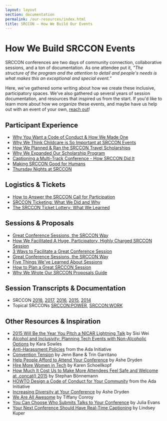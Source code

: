 ```yaml
---
layout: layout
section: documentation
permalink: /our-resources/index.html
title: SRCCON — How We Build Our Events
---
```


# How We Build SRCCON Events

SRCCON conferences are two days of community connection, collaborative sessions, and a ton of documentation. As one attendee put it, _"The structure of the program and the attention to detail and people's needs is what makes this an exceptional and special event.”_

Here, we've gathered some writing about how we create these inclusive, participatory spaces. We've also gathered up several years of session documentation, and resources that inspired us from the start. If you'd like to learn more about how we organize these events, and maybe have us help out with an event of your own, [reach out](mailto:info@opennews.org)!

## Participant Experience

* [Why You Want a Code of Conduct & How We Made One](http://incisive.nu/2014/codes-of-conduct)
* [Why We Think Childcare is So Important at SRCCON Events](https://opennews.org/blog/srccon-childcare/)
* [How We Planned & Ran the SRCCON Travel Scholarships](https://opennews.org/blog/srccon-scholarship-process-admin/)
* [Why We Expanded Our Scholarship Program](https://opennews.org/blog/srccon-scholarships-update/)
* [Captioning a Multi-Track Conference - How SRCCON Did It](http://opennews.org/blog/srccon-transcription)
* [Making SRCCON Good for Humans](http://opennews.org/blog/srccon-human-stuff)
* [Thursday Nights at SRCCON](https://opennews.org/blog/srccon-thursday/)

## Logistics & Tickets

* [How to Answer the SRCCON Call for Participation](https://opennews.org/blog/srccon-participation-howto/)
* [SRCCON Ticketing: What We Did and Why](http://opennews.org/blog/srccon-tickets)
* [The SRCCON Ticket Lottery: What We Learned](https://opennews.org/blog/srccon-lottery/)

## Sessions & Proposals

* [Great Conference Sessions, the SRCCON Way](https://source.opennews.org/articles/srccon-great-conference-sessions/)
* [How We Facilitated A Huge, Participatory, Highly Charged SRCCON Session](https://opennews.org/blog/srccon-facilitator-recs-two/)
* [3 Ways to Facilitate a Great Conference Session](https://opennews.org/blog/srccon-facilitator-recs-one/)
* [Great Conference Sessions, the SRCCON Way](https://source.opennews.org/articles/srccon-great-conference-sessions/)
* [Five Things We've Learned About Sessions](http://opennews.org/blog/srccon-top5)
* [How to Plan a Great SRCCON Session](http://opennews.org/blog/srccon-session-planning)
* [Why We Wrote Our SRCCON Proposals Guide](https://opennews.org/blog/srccon-proposal-guide/)

## Session Transcripts & Documentation

* SRCCON [2018](https://2018.srccon.org/documentation/), [2017](https://2017.srccon.org/transcription/), [2016](https://2016.srccon.org/transcription/), [2015](https://2015.srccon.org/transcription/), [2014](https://github.com/OpenNews/srccon/tree/master/_archive/transcripts/2014)
* Topical SRCCONs [SRCCON:POWER](https://power.srccon.org/transcription/), [SRCCON:WORK](https://work.srccon.org/transcription/)

## Other Resources & Inspiration

* [2015 Will Be the Year You Pitch a NICAR Lightning Talk](https://medium.com/@sisiwei/2015-will-be-the-year-you-pitch-a-nicar-lightning-talk-dd293e5d78ca) by Sisi Wei
* [Alcohol and Inclusivity: Planning Tech Events with Non-Alcoholic Options](https://modelviewculture.com/pieces/alcohol-and-inclusivity-planning-tech-events-with-non-alcoholic-options) by Kara Sowles
* [Anti-Harassment Policies](https://adainitiative.org/what-we-do/conference-policies/) from the Ada Initiative
* [Convention Tension](https://friendshipping.simplecast.fm/episodes/8885-convention-tension) by Jenn Bane & Trin Garritano
* [Help People Afford to Attend Your Conference](http://www.ashedryden.com/blog/help-more-people-attend-your-conference) by Ashe Dryden
* [Hire More Women in Tech](http://www.hiremorewomenintech.com/) by Karen Schoellkopf
* [How Much It Cost Us to Make More Attendees Feel Safe and Welcome at .concat() 2015](https://medium.com/@boennemann/how-much-it-cost-us-to-make-more-attendees-feel-safe-and-welcome-at-concat-2015-2bc51d4df656) by Stephan Bönnemann
* [HOWTO Design a Code of Conduct for Your Community](https://adainitiative.org/2014/02/howto-design-a-code-of-conduct-for-your-community/) from the Ada Initiative
* [Increasing Diversity at Your Conference](http://www.ashedryden.com/blog/increasing-diversity-at-your-conference) by Ashe Dryden
* [We Are All Awesome](http://weareallaweso.me/) by Tiffany Conroy
* [You Can Choose Who Submits Talks to Your Conference](http://jvns.ca/blog/2015/03/06/you-can-choose-who-submits-talks-to-your-conference/) by Julia Evans
* [Your Next Conference Should Have Real-Time Captioning](http://composition.al/blog/2014/05/31/your-next-conference-should-have-real-time-captioning/) by Lindsey Kuper
